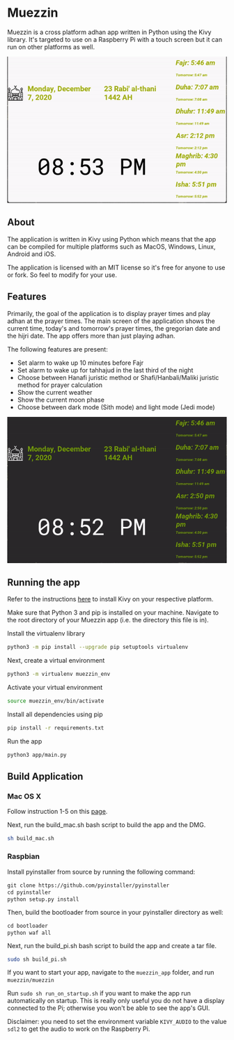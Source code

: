 # Muezzin

<!---**Muezzin has been deprecated. This repository will no longer be updated. I felt the scope 
of this project could be more impactful and that will require changes. I am keeping this 
repository for the benefit of others. If you'd like to contribute to the successor of Muezzin,
let me know.**--->

Muezzin is a cross platform adhan app written in Python using the Kivy library.
It's targeted to use on a Raspberry Pi with a touch screen but it can run on other platforms as well.

![Alt Text](demos/light_mode_gif.gif)


## About
The application is written in Kivy using Python which means that the app can be compiled for multiple
platforms such as MacOS, Windows, Linux, Android and iOS.

The application is licensed with an MIT license so it's free for anyone to use or fork. So feel to modify for your use.

## Features
Primarily, the goal of the application is to display prayer times and play adhan at the prayer times.
The main screen of the application shows the current time, today's and tomorrow's prayer times,
the gregorian date and the hijri date. The app offers more than just playing adhan. 

The following features are present:

* Set alarm to wake up 10 minutes before Fajr
* Set alarm to wake up for tahhajud in the last third of the night
* Choose between Hanafi juristic method or Shafi/Hanbali/Maliki juristic method for prayer calculation
* Show the current weather
* Show the current moon phase
* Choose between dark mode (Sith mode) and light mode (Jedi mode)

![Alt Text](demos/dark_mode_gif.gif)


## Running the app
Refer to the instructions [here](https://kivy.org/doc/stable/gettingstarted/installation.html)
to install Kivy on your respective platform. 

Make sure that Python 3 and pip is installed on your machine. Navigate to the root directory of your Muezzin app 
(i.e. the directory this file is in).

Install the virtualenv library

```bash
python3 -m pip install --upgrade pip setuptools virtualenv
```

Next, create a virtual environment

```bash
python3 -m virtualenv muezzin_env
```

Activate your virtual environment

```bash
source muezzin_env/bin/activate
```

Install all dependencies using pip

```bash
pip install -r requirements.txt
```

Run the app

```bash
python3 app/main.py
```

## Build Application
### Mac OS X
Follow instruction 1-5 on this [page](https://kivy.org/doc/stable/guide/packaging-osx.html).

Next, run the build_mac.sh bash script to build the app and the DMG.

```bash
sh build_mac.sh
```

### Raspbian
Install pyinstaller from source by running the following command:

```
git clone https://github.com/pyinstaller/pyinstaller
cd pyinstaller
python setup.py install
```

Then, build the bootloader from source in your pyinstaller directory as well:

```
cd bootloader
python waf all
```


Next, run the build_pi.sh bash script to build the app and create a tar file. 

```bash
sudo sh build_pi.sh
```

If you want to start your app, navigate to the `muezzin_app` folder, and run `muezzin/muezzin`

Run `sudo sh run_on_startup.sh` if you want to make the app run automatically on startup. This is really only useful you do not have a display connected to 
the Pi; otherwise you won't be able to see the app's GUI.

Disclaimer: you need to set the environment variable `KIVY_AUDIO` to the value `sdl2` to get the audio to work on the Raspberry Pi.
